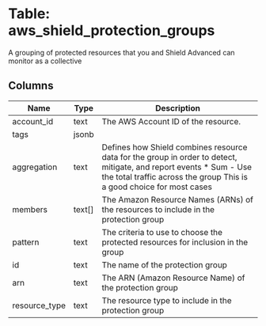 
# Table: aws_shield_protection_groups
A grouping of protected resources that you and Shield Advanced can monitor as a collective
## Columns
| Name        | Type           | Description  |
| ------------- | ------------- | -----  |
|account_id|text|The AWS Account ID of the resource.|
|tags|jsonb||
|aggregation|text|Defines how Shield combines resource data for the group in order to detect, mitigate, and report events  * Sum - Use the total traffic across the group This is a good choice for most cases|
|members|text[]|The Amazon Resource Names (ARNs) of the resources to include in the protection group|
|pattern|text|The criteria to use to choose the protected resources for inclusion in the group|
|id|text|The name of the protection group|
|arn|text|The ARN (Amazon Resource Name) of the protection group|
|resource_type|text|The resource type to include in the protection group|
